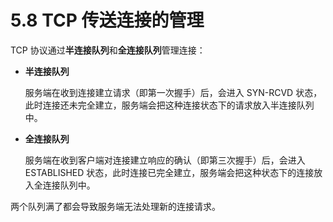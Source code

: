 # 5.8 TCP 传送连接的管理

TCP 协议通过**半连接队列**和**全连接队列**管理连接：

+ **半连接队列**

  服务端在收到连接建立请求（即第一次握手）后，会进入 SYN-RCVD 状态，此时连接还未完全建立，服务端会把这种连接状态下的请求放入半连接队列中。

+ **全连接队列**

  服务端在收到客户端对连接建立响应的确认（即第三次握手）后，会进入 ESTABLISHED 状态，此时连接已完全建立，服务端会把这种状态下的连接放入全连接队列中。

两个队列满了都会导致服务端无法处理新的连接请求。